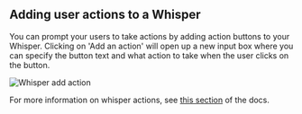 ## Adding user actions to a Whisper

You can prompt your users to take actions by adding action buttons to your Whisper. Clicking on 'Add an action' will open up a new input box where you can specify the button text and what action to take when the user clicks on the button.

![Whisper add action](/images/whisper_action.png)

For more information on whisper actions, see [this section](#sending-action-buttons) of the docs.